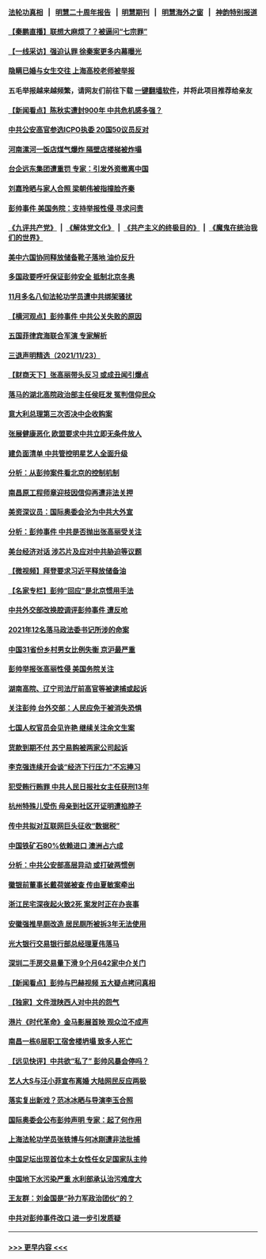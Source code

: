 #### [法轮功真相](https://github.com/gfw-breaker/truth/blob/master/README.md?t=0) &nbsp;&nbsp;|&nbsp;&nbsp; [明慧二十周年报告](https://github.com/gfw-breaker/mh-reports/blob/master/README.md?t=0) &nbsp;&nbsp;|&nbsp;&nbsp;[明慧期刊](https://github.com/gfw-breaker/mh-qikan) &nbsp;&nbsp;|&nbsp;&nbsp; [明慧海外之窗](https://github.com/gfw-breaker/mh-news/blob/master/README.md?t=0) &nbsp;&nbsp;|&nbsp;&nbsp; [神韵特别报道](https://github.com/gfw-breaker/mh-news/blob/master/shenyun.md?t=0)
#### [【秦鹏直播】联想大麻烦了？被逼问“七宗罪”](../pages/nsc413/n13394268.md?t=11241401) 
#### [【一线采访】强迫认罪 徐秦案更多内幕曝光](../pages/nsc413/n13393100.md?t=11241401) 
#### [隐瞒已婚与女生交往 上海高校老师被举报](../pages/nsc413/n13394756.md?t=11241401) 
#### 五毛举报越来越频繁，请网友们前往下载 [一键翻墙软件](https://github.com/gfw-breaker/ssr-accounts)，并将此项目推荐给亲友
#### [【新闻看点】陈秋实遭封900年 中共危机感多强？](../pages/nsc413/n13394061.md?t=11241401) 
#### [中共公安高官参选ICPO执委 20国50议员反对](../pages/nsc413/n13394552.md?t=11241401) 
#### [河南漯河一饭店煤气爆炸 隔壁店楼梯被炸塌](../pages/nsc413/n13394601.md?t=11241401) 
#### [台企远东集团遭重罚 专家：引发外资撤离中国](../pages/nsc413/n13393811.md?t=11241401) 
#### [刘嘉玲晒与家人合照 梁朝伟被指撞脸齐秦](../pages/nsc413/n13394282.md?t=11241401) 
#### [彭帅事件 美国务院：支持举报性侵 寻求问责](../pages/nsc413/n13394412.md?t=11241401) 
#### [《九评共产党》](https://github.com/begood0513/9ping.md/blob/master/README.md) &nbsp;|&nbsp; [《解体党文化》](../../../../jtdwh.md/blob/master/README.md)  &nbsp;|&nbsp; [《共产主义的终极目的》](../../../../gczydzjmd.md/blob/master/README.md) &nbsp;|&nbsp; [《魔鬼在统治我们的世界》](../../../../mgztzwmdsj.md/blob/master/README.md) 
#### [美中六国协同释放储备靴子落地 油价反升](../pages/nsc413/n13393989.md?t=11241401) 
#### [多国政要呼吁保证彭帅安全 抵制北京冬奥](../pages/nsc413/n13394216.md?t=11241401) 
#### [11月多名八旬法轮功学员遭中共绑架骚扰](../pages/nsc413/n13393861.md?t=11241401) 
#### [【横河观点】彭帅事件 中共公关失败的原因](../pages/nsc413/n13394360.md?t=11241401) 
#### [五国菲律宾海联合军演 专家解析](../pages/nsc413/n13393844.md?t=11241401) 
#### [三退声明精选（2021/11/23）](../pages/nsc413/n13394363.md?t=11241401) 
#### [【财商天下】张高丽带头反习 或成丑闻引爆点](../pages/nsc413/n13393781.md?t=11241401) 
#### [落马的湖北高院政治部主任侯旺发 冤判信仰民众](../pages/nsc413/n13393338.md?t=11241401) 
#### [意大利总理第三次否决中企收购案](../pages/nsc413/n13393980.md?t=11241401) 
#### [张展健康恶化 欧盟要求中共立即无条件放人](../pages/nsc413/n13394144.md?t=11241401) 
#### [建负面清单 中共管控明星艺人全面升级](../pages/nsc413/n13393946.md?t=11241401) 
#### [分析：从彭帅案件看北京的控制机制](../pages/nsc413/n13394039.md?t=11241401) 
#### [南昌原工程师章迎枝因信仰再遭非法关押](../pages/nsc413/n13391753.md?t=11241401) 
#### [美资深议员：国际奥委会沦为中共大外宣](../pages/nsc413/n13393893.md?t=11241401) 
#### [分析：彭帅事件 中共是否抛出张高丽受关注](../pages/nsc413/n13393837.md?t=11241401) 
#### [美台经济对话 涉芯片及应对中共胁迫等议题](../pages/nsc413/n13393800.md?t=11241401) 
#### [【微视频】拜登要求习近平释放储备油](../pages/nsc413/n13391522.md?t=11241401) 
#### [【名家专栏】彭帅“回应”是北京惯用手法](../pages/nsc413/n13393412.md?t=11241401) 
#### [中共外交部改换腔调评彭帅事件 遭反呛](../pages/nsc413/n13393549.md?t=11241401) 
#### [2021年12名落马政法委书记所涉的命案](../pages/nsc413/n13391122.md?t=11241401) 
#### [中国31省份乡村男女比例失衡 京沪最严重](../pages/nsc413/n13393333.md?t=11241401) 
#### [彭帅举报张高丽性侵 美国务院关注](../pages/nsc413/n13393116.md?t=11241401) 
#### [湖南高院、辽宁司法厅前高官等被逮捕或起诉](../pages/nsc413/n13393103.md?t=11241401) 
#### [关注彭帅 台外交部：人民应免于被消失恐惧](../pages/nsc413/n13393208.md?t=11241401) 
#### [七国人权官员会见许艳 继续关注余文生案](../pages/nsc413/n13393050.md?t=11241401) 
#### [货款到期不付 苏宁易购被两家公司起诉](../pages/nsc413/n13392896.md?t=11241401) 
#### [李克强连续开会谈“经济下行压力”不忘捧习](../pages/nsc413/n13393066.md?t=11241401) 
#### [犯受贿行贿罪 中共人民日报社女主任获刑13年](../pages/nsc413/n13393013.md?t=11241401) 
#### [杭州特殊儿受伤 母亲到社区开证明遭掐脖子](../pages/nsc413/n13392869.md?t=11241401) 
#### [传中共拟对互联网巨头征收“数据税”](../pages/nsc413/n13392858.md?t=11241401) 
#### [中国铁矿石80%依赖进口 澳洲占六成](../pages/nsc413/n13392463.md?t=11241401) 
#### [分析：中共公安部高层异动 或打破两惯例](../pages/nsc413/n13392850.md?t=11241401) 
#### [徽银前董事长戴荷娣被查 传由夏敏案牵出](../pages/nsc413/n13392838.md?t=11241401) 
#### [浙江民宅深夜起火致2死 案发时正在办丧事](../pages/nsc413/n13392530.md?t=11241401) 
#### [安徽强推旱厕改造 居民厕所被拆3年无法使用](../pages/nsc413/n13392399.md?t=11241401) 
#### [光大银行交易银行部总经理夏伟落马](../pages/nsc413/n13392374.md?t=11241401) 
#### [深圳二手房交易量下滑 9个月642家中介关门](../pages/nsc413/n13392357.md?t=11241401) 
#### [【新闻看点】彭帅与巴赫视频 五大疑点拷问真相](../pages/nsc413/n13391932.md?t=11241401) 
#### [【独家】文件泄陕西人对中共的怨气](../pages/nsc413/n13387968.md?t=11241401) 
#### [港片《时代革命》金马影展首映 观众泣不成声](../pages/nsc413/n13392248.md?t=11241401) 
#### [南昌一栋6层职工宿舍楼坍塌 致多人死亡](../pages/nsc413/n13392364.md?t=11241401) 
#### [【远见快评】中共欲“私了” 彭帅风暴会停吗？](../pages/nsc413/n13392025.md?t=11241401) 
#### [艺人大S与汪小菲宣布离婚 大陆网民反应两极](../pages/nsc413/n13391890.md?t=11241401) 
#### [落实复出新戏？范冰冰晒与导演李玉合照](../pages/nsc413/n13391774.md?t=11241401) 
#### [国际奥委会公布彭帅声明 专家：起了何作用](../pages/nsc413/n13391828.md?t=11241401) 
#### [上海法轮功学员张轶博与何冰刚遭非法批捕](../pages/nsc413/n13386352.md?t=11241401) 
#### [中国足坛出现首位本土女性任女足国家队主帅](../pages/nsc413/n13392044.md?t=11241401) 
#### [中国地下水污染严重 水利部承认治污难度大](../pages/nsc413/n13391802.md?t=11241401) 
#### [王友群：刘金国是“孙力军政治团伙”的？](../pages/nsc413/n13391684.md?t=11241401) 
#### [中共对彭帅事件改口 进一步引发质疑](../pages/nsc413/n13391682.md?t=11241401) 

----
#### [ >>> 更早内容 <<< ](../indexes/nsc413-earlier.md)
